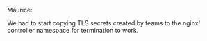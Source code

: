Maurice:

We had to start copying TLS secrets created by teams to the nginx' controller namespace for termination to work.
